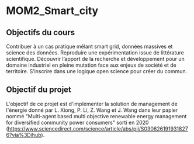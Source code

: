 # MOM2_Smart_city

## Objectifs du cours

Contribuer à un cas pratique mêlant smart grid, données massives et science des données.
Reproduire une expérimentation issue de littérature scientifique.
Découvrir l’apport de la recherche et développement pour un domaine industriel en pleine mutation face aux enjeux de société et de territoire.
S’inscrire dans une logique open science pour créer du commun.

## Objectif du projet

L'objectif de ce projet est d'implémenter la solution de management de l'énergie donné par L. Xiong, P. Li, Z. Wang et J. Wang dans leur papier nommé "Multi-agent based multi objective renewable energy management for diversified community power consumers" sorti en 2020 (https://www.sciencedirect.com/science/article/abs/pii/S0306261919318276?via%3Dihub).
